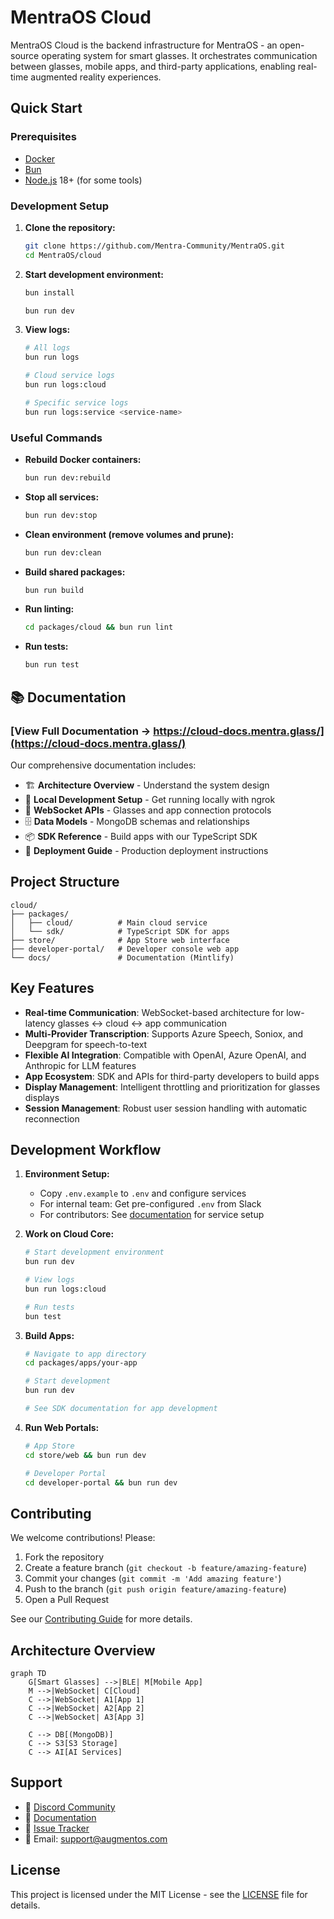 # MentraOS Cloud

MentraOS Cloud is the backend infrastructure for MentraOS - an open-source operating system for smart glasses. It orchestrates communication between glasses, mobile apps, and third-party applications, enabling real-time augmented reality experiences.

## Quick Start

### Prerequisites

- [Docker](https://www.docker.com/get-started)
- [Bun](https://bun.sh/docs/installation)
- [Node.js](https://nodejs.org/) 18+ (for some tools)

### Development Setup

1. **Clone the repository:**

   ```bash
   git clone https://github.com/Mentra-Community/MentraOS.git
   cd MentraOS/cloud
   ```

2. **Start development environment:**

   ```bash
   bun install

   bun run dev
   ```

3. **View logs:**

   ```bash
   # All logs
   bun run logs

   # Cloud service logs
   bun run logs:cloud

   # Specific service logs
   bun run logs:service <service-name>
   ```

### Useful Commands

- **Rebuild Docker containers:**

  ```bash
  bun run dev:rebuild
  ```

- **Stop all services:**

  ```bash
  bun run dev:stop
  ```

- **Clean environment (remove volumes and prune):**

  ```bash
  bun run dev:clean
  ```

- **Build shared packages:**

  ```bash
  bun run build
  ```

- **Run linting:**

  ```bash
  cd packages/cloud && bun run lint
  ```

- **Run tests:**
  ```bash
  bun run test
  ```

## 📚 Documentation

### [View Full Documentation → https://cloud-docs.mentra.glass/](https://cloud-docs.mentra.glass/)

Our comprehensive documentation includes:

- 🏗️ **Architecture Overview** - Understand the system design
- 🔧 **Local Development Setup** - Get running locally with ngrok
- 📡 **WebSocket APIs** - Glasses and app connection protocols
- 🗄️ **Data Models** - MongoDB schemas and relationships
- 📦 **SDK Reference** - Build apps with our TypeScript SDK
- 🚀 **Deployment Guide** - Production deployment instructions

## Project Structure

```
cloud/
├── packages/
│   ├── cloud/          # Main cloud service
│   └── sdk/            # TypeScript SDK for apps
├── store/              # App Store web interface
├── developer-portal/   # Developer console web app
└── docs/               # Documentation (Mintlify)
```

## Key Features

- **Real-time Communication**: WebSocket-based architecture for low-latency glasses ↔ cloud ↔ app communication
- **Multi-Provider Transcription**: Supports Azure Speech, Soniox, and Deepgram for speech-to-text
- **Flexible AI Integration**: Compatible with OpenAI, Azure OpenAI, and Anthropic for LLM features
- **App Ecosystem**: SDK and APIs for third-party developers to build apps
- **Display Management**: Intelligent throttling and prioritization for glasses displays
- **Session Management**: Robust user session handling with automatic reconnection

## Development Workflow

1. **Environment Setup:**
   - Copy `.env.example` to `.env` and configure services
   - For internal team: Get pre-configured `.env` from Slack
   - For contributors: See [documentation](https://cloud-docs.mentra.glass/development/local-setup) for service setup

2. **Work on Cloud Core:**

   ```bash
   # Start development environment
   bun run dev

   # View logs
   bun run logs:cloud

   # Run tests
   bun test
   ```

3. **Build Apps:**

   ```bash
   # Navigate to app directory
   cd packages/apps/your-app

   # Start development
   bun run dev

   # See SDK documentation for app development
   ```

4. **Run Web Portals:**

   ```bash
   # App Store
   cd store/web && bun run dev

   # Developer Portal
   cd developer-portal && bun run dev
   ```

## Contributing

We welcome contributions! Please:

1. Fork the repository
2. Create a feature branch (`git checkout -b feature/amazing-feature`)
3. Commit your changes (`git commit -m 'Add amazing feature'`)
4. Push to the branch (`git push origin feature/amazing-feature`)
5. Open a Pull Request

See our [Contributing Guide](../CONTRIBUTING.md) for more details.

## Architecture Overview

```mermaid
graph TD
    G[Smart Glasses] -->|BLE| M[Mobile App]
    M -->|WebSocket| C[Cloud]
    C -->|WebSocket| A1[App 1]
    C -->|WebSocket| A2[App 2]
    C -->|WebSocket| A3[App 3]

    C --> DB[(MongoDB)]
    C --> S3[S3 Storage]
    C --> AI[AI Services]
```

## Support

- 💬 [Discord Community](https://discord.gg/5ukNvkEAqT)
- 📖 [Documentation](https://cloud-docs.mentra.glass/)
- 🐛 [Issue Tracker](https://github.com/Mentra-Community/MentraOS/issues)
- 📧 Email: support@augmentos.com

## License

This project is licensed under the MIT License - see the [LICENSE](../LICENSE) file for details.
